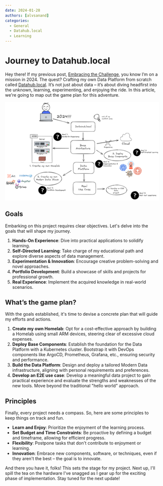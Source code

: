 ```yaml
---
date: 2024-01-28
authors: [alvsanand]
categories:
  - General
  - Datahub.local
  - Learning
---
```

# Journey to Datahub.local

Hey there! If my previous post, [Embracing the Challenge](202401_embracing-the-challenge.md), you know I’m on a mission in 2024. The quest? Crafting my own Data Platform from scratch called [Datahub.local](https://www.alvsanand.com/datahub-local/). It’s not just about data – it’s about diving headfirst into the unknown, learning, experimenting, and enjoying the ride. In this article, we're going to map out the game plan for this adventure.

![ Journey to Datahub.local](/img/datahub-local-plan.png)

## Goals

Embarking on this project requires clear objectives. Let's delve into the goals that will shape my journey.

1. **Hands-On Experience**: Dive into practical applications to solidify learning.
1. **Self-Directed Learning**: Take charge of my educational path and explore diverse aspects of data management.
1. **Experimentation & Innovation**: Encourage creative problem-solving and novel approaches.
1. **Portfolio Development**: Build a showcase of skills and projects for professional growth.
1. **Real Experience**: Implement the acquired knowledge in real-world scenarios.

## What’s the game plan?

With the goals established, it's time to devise a concrete plan that will guide my efforts and actions.

1. **Create my own Homelab**: Opt for a cost-effective approach by building a Homelab using small ARM devices, steering clear of excessive cloud expenses.
2. **Deploy Base Components**: Establish the foundation for the Data Platform with a Kubernetes cluster. Bootstrap it with DevOps components like ArgoCD, Prometheus, Grafana, etc., ensuring security and performance.
3. **Build the Data Platform**: Design and deploy a tailored Modern Data infrastructure, aligning with personal requirements and preferences.
4. **Develop an E2E use case**: Develop a meaningful data project to gain practical experience and evaluate the strengths and weaknesses of the new tools. Move beyond the traditional "hello world" approach.

## Principles

Finally, every project needs a compass. So, here are some principles to keep things on track and fun.

- **Learn and Enjoy**: Prioritize the enjoyment of the learning process.
- **Set Budget and Time Constraints**: Be proactive by defining a budget and timeframe, allowing for efficient progress.
- **Flexibility**: Postpone tasks that don't contribute to enjoyment or learning.
- **Innovation**: Embrace new components, software, or techniques, even if they aren't the best – the goal is to innovate.

And there you have it, folks! This sets the stage for my project. Next up, I'll spill the tea on the hardware I've snagged as I gear up for the exciting phase of implementation. Stay tuned for the next update!
